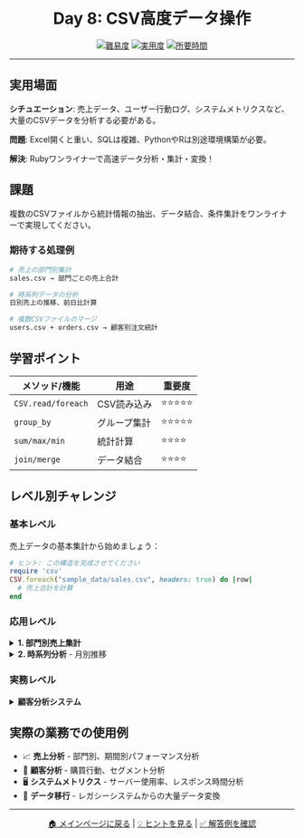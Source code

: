 <div align="center">

# Day 8: CSV高度データ操作

[![難易度](https://img.shields.io/badge/難易度-中級-orange?style=flat-square)](#)
[![実用度](https://img.shields.io/badge/実用度-⭐⭐⭐⭐⭐-yellow?style=flat-square)](#)
[![所要時間](https://img.shields.io/badge/所要時間-30分-blue?style=flat-square)](#)

</div>

---

## 実用場面

**シチュエーション**: 売上データ、ユーザー行動ログ、システムメトリクスなど、大量のCSVデータを分析する必要がある。

**問題**: Excel開くと重い、SQLは複雑、PythonやRは別途環境構築が必要。

**解決**: Rubyワンライナーで高速データ分析・集計・変換！

## 課題

複数のCSVファイルから統計情報の抽出、データ結合、条件集計をワンライナーで実現してください。

### 期待する処理例
```bash
# 売上の部門別集計
sales.csv → 部門ごとの売上合計

# 時系列データの分析
日別売上の推移、前日比計算

# 複数CSVファイルのマージ
users.csv + orders.csv → 顧客別注文統計
```

## 学習ポイント

| メソッド/機能 | 用途 | 重要度 |
|--------------|------|--------|
| `CSV.read/foreach` | CSV読み込み | ⭐⭐⭐⭐⭐ |
| `group_by` | グループ集計 | ⭐⭐⭐⭐⭐ |
| `sum/max/min` | 統計計算 | ⭐⭐⭐⭐ |
| `join/merge` | データ結合 | ⭐⭐⭐⭐ |

## レベル別チャレンジ

### 基本レベル
売上データの基本集計から始めましょう：

```ruby
# ヒント: この構造を完成させてください
require 'csv'
CSV.foreach("sample_data/sales.csv", headers: true) do |row|
  # 売上合計を計算
end
```

### 応用レベル

<details>
<summary><strong>1. 部門別売上集計</strong></summary>

```ruby
require 'csv'
sales = CSV.read("sample_data/sales.csv", headers: true)
dept_sales = sales.group_by { |row| row["department"] }
              .transform_values { |rows| rows.sum { |r| r["amount"].to_i } }
```

</details>

<details>
<summary><strong>2. 時系列分析</strong> - 月別推移</summary>

```ruby
# 月別売上の推移
monthly = sales.group_by { |row| row["date"][0..6] } # YYYY-MM
               .transform_values { |rows| rows.sum { |r| r["amount"].to_i } }
```

</details>

### 実務レベル

<details>
<summary><strong>顧客分析システム</strong></summary>

複数CSVから顧客のLTV（Life Time Value）計算、購入パターン分析を1行で実装。

</details>

## 実際の業務での使用例

- 📈 **売上分析** - 部門別、期間別パフォーマンス分析
- 👥 **顧客分析** - 購買行動、セグメント分析
- 🖥️ **システムメトリクス** - サーバー使用率、レスポンス時間分析
- 🔄 **データ移行** - レガシーシステムからの大量データ変換

---

<div align="center">

[🏠 メインページに戻る](../../../README.md) | [💡 ヒントを見る](hints.md) | [✅ 解答例を確認](solution.rb)

</div>